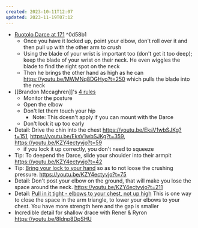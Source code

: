 ```yaml
---
created: 2023-10-11T12:07
updated: 2023-11-19T07:12
---
```

- [Ruotolo Darce at 171](https://youtu.be/MWMNq8DGHyo?t=171) ^0d58b1
	- Once you have it locked up, point your elbow, don't roll over it and then pull up with the other arm to crush
	- Using the blade of your wrist is important too (don't get it too deep); keep the blade of your wrist on their neck.  He even wiggles the blade to find the right spot on the neck
	- Then he brings the other hand as high as he can https://youtu.be/MWMNq8DGHyo?t=250 which pulls the blade into the neck
- [[Brandon Mccaghren]]'s [4 rules](https://www.youtube.com/watch?v=Ov4pT_w4TZ8&t=314s)
	- Monitor the posture
	- Open the elbow
	- Don't let them touch your hip
		- Note: This doesn't apply if you can mount with the Darce
	- Don't lock it up too early
- Detail: Drive the chin into the chest https://youtu.be/EksV1wbSJKg?t=151, https://youtu.be/EksV1wbSJKg?t=359, https://youtu.be/KZY4ectyvjo?t=59
	- if you lock it up correctly, you don't need to squeeze
- Tip: To deepend the Darce, slide your shoulder into their armpit https://youtu.be/KZY4ectyvjo?t=42
- Tip: [Bring your lock to your hand](https://youtu.be/KZY4ectyvjo?t=49) so as to not loose the crushing pressure. https://youtu.be/KZY4ectyvjo?t=75
- Detail: Don't post your elbow on the ground, that will make you lose the space around the neck. https://youtu.be/KZY4ectyvjo?t=211
- Detail: [Pull in it tight - elbows to your chest, not up high](https://youtu.be/KZY4ectyvjo?t=165) This is one way to close the space in the arm triangle, to lower your elbows to your chest.  You have more strength here and the gap is smaller
- Incredible detail for shallow drace with Rener & Ryron https://youtu.be/8Idnp8DpSHU